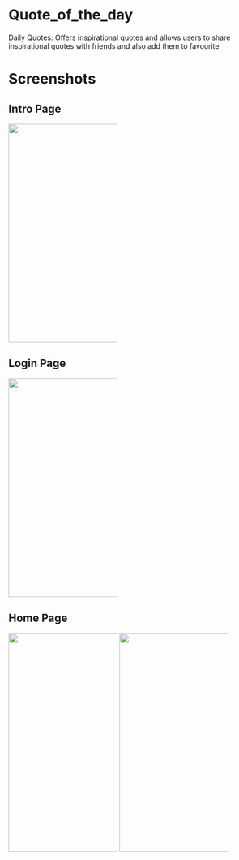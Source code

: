 # Quote_of_the_day

Daily Quotes: Offers inspirational quotes and allows users to share inspirational quotes with friends and also add them to favourite

# Screenshots

## Intro Page
<img width="215" height="430" alt="" src="https://github.com/Tamilmani18/CODSOFT/assets/144092813/04fe7734-532c-47ef-bbd4-ad2fe4e82d2f">

## Login Page 
<img width="215" height="430" alt="" src="https://github.com/Tamilmani18/CODSOFT/assets/144092813/eb100ab9-4e28-4153-94dd-b1e2581041dd">

## Home Page
<img width="215" height="430" alt="" src="https://github.com/Tamilmani18/CODSOFT/assets/144092813/a5041d72-1e14-44d4-84dd-4ac715689083">

<img width="215" height="430" alt="" src="https://github.com/Tamilmani18/CODSOFT/assets/144092813/245d32a9-6e58-4293-84ac-2d88de3a6585">
